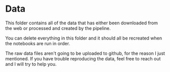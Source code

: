 # Data

This folder contains all of the data that has either been downloaded from the web or processed and created by the pipeline.

You can delete everything in this folder and it should all be recreated when the notebooks are run in order.

The raw data files aren't going to be uploaded to github, for the reason I just mentioned. If you have trouble reproducing the data, feel free to reach out and I will try to help you.
